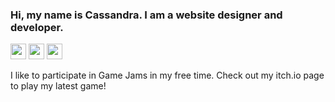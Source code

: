 <h3>Hi, my name is Cassandra. I am a website designer and developer.</h3>

<a href="https://cassandracarlos.itch.io/"><img src="https://img.shields.io/badge/itch.io-%23E4405F.svg?&style=for-the-badge&logo=itch.io&logoColor=white" height=25 /></a> <a href="https://cassandracarlos.com/"><img src="https://img.shields.io/badge/portfolio-%231DA1F2.svg?&style=for-the-badge&logo=wordpress&logoColor=white" height=25 /></a> <a href="https://www.linkedin.com/in/cassandracarlos/"><img src="https://img.shields.io/badge/linkedin-%230077B5.svg?&style=for-the-badge&logo=linkedin&logoColor=white" height=25 /></a>

<p>I like to participate in Game Jams in my free time. Check out my itch.io page to play my latest game!</p>
